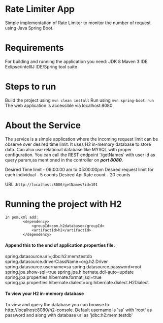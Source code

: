 # Rate Limiter App
Simple implementation of Rate Limiter to monitor the number of request using Java Spring Boot.

# Requirements
For building and running the application you need:
JDK 8
Maven 3
IDE Eclipse/intellIJ IDE/Spring tool suite

# Steps to run
Build the project using `mvn clean install`
Run using `mvn spring-boot:run`
The web application is accessible via localhost:8080

# About the Service
The service is a simple application where the incoming request limit can be observe over desired time limit.
It uses H2 in-memory database to store data. 
Can also use relational database like MYSQL with proper configuration.
You can call the REST endpoint '/getNames' with user id as query param,as mentioned in the controller on ***port 8080***.

Desired Time limit - 09:00:00 am to 05:00:00pm
Desired request limit for each individual - 5 counts
Desired Api Rate count - 20 counts

URL :`http://localhost:8080/getNames?id=101`

# Running the project with H2
```
In pom.xml add:
        <dependency>
			<groupId>com.h2database</groupId>
			<artifactId>h2</artifactId>
		</dependency>
 ``` 
#### Append this to the end of application.properties file:
spring.datasource.url=jdbc:h2:mem:testdb
spring.datasource.driverClassName=org.h2.Driver
spring.datasource.username=sa
spring.datasource.password=root
spring.jpa.show-sql=true
spring.jpa.hibernate.ddl-auto=update
spring.jpa.properties.hibernate.format_sql=true
spring.jpa.properties.hibernate.dialect=org.hibernate.dialect.H2Dialect


#### To view your H2 in-memory database
To view and query the database you can browse to http://localhost:8080/h2-console. 
Default username is 'sa' with 'root' as password and along with database url as 'jdbc:h2:mem:testdb'



